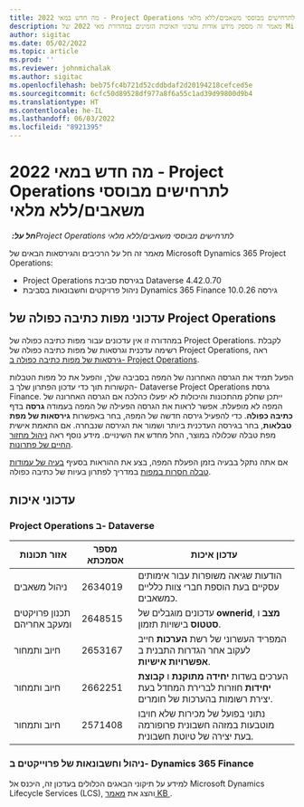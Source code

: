 ```yaml
---
title: מה חדש במאי 2022 - Project Operations לתרחישים מבוססי משאבים/ללא מלאי
description: מאמר זה מספק מידע אודות עדכוני האיכות הזמינים במהדורת מאי 2022 של Microsoft Dynamics 365 Project Operations עבור תרחישים מבוססי-משאב/לא במלאי.
author: sigitac
ms.date: 05/02/2022
ms.topic: article
ms.prod: ''
ms.reviewer: johnmichalak
ms.author: sigitac
ms.openlocfilehash: beb75fc4b721d52cddbdaf2d20194218cefced5e
ms.sourcegitcommit: 6cfc50d89528df977a8f6a55c1ad39d99800d9b4
ms.translationtype: HT
ms.contentlocale: he-IL
ms.lasthandoff: 06/03/2022
ms.locfileid: "8921395"
---
```

# <a name="whats-new-may-2022---project-operations-for-resourcenon-stocked-based-scenarios"></a>מה חדש במאי 2022 - Project Operations לתרחישים מבוססי משאבים/ללא מלאי

_**חל על:** ‏Project Operations לתרחישים מבוססי משאבים/ללא מלאי_

מאמר זה חל על הרכיבים והגירסאות הבאים של Microsoft Dynamics 365 Project Operations:

- Project Operations בגירסת סביבת Dataverse 4.42.0.70
- ניהול פרויקטים וחשבונאות בסביבת Dynamics 365 Finance גירסה 10.0.26

## <a name="project-operations-dual-write-maps-updates"></a>עדכוני מפות כתיבה כפולה של Project Operations

במהדורה זו אין עדכונים עבור מפות כתיבה כפולה של Project Operations. לקבלת רשימה עדכנית וגרסאות של מפות כתיבה כפולה של Project Operations, ראה [גירסאות של מפות כתיבה כפולה ב- Project Operations](../environment/resource-dual-write-maps.md).

הפעל תמיד את הגרסה האחרונה של המפה בסביבה שלך, והפעל את כל מפות הטבלות הקשורות תוך כדי עדכון הפתרון שלך ב- Dataverse Project Operations גרסת Finance. ייתכן שחלק מהתכונות והיכולות לא יפעלו כהלכה אם הגרסה האחרונה של המפה לא מופעלת. אפשר לראות את הגרסה הפעילה של המפה בעמודה **גרסה** בדף **כתיבה כפולה**. כדי להפעיל גירסה חדשה של המפה, בחר באפשרות **גירסאות של מפת טבלאות**, בחר בגירסה העדכנית ביותר ושמור את הגירסה שנבחרה. אם התאמת אישית מפת טבלה שכלולה במוצר, החל מחדש את השינויים. מידע נוסף ראה [ניהול מחזור החיים של פתרונות](/dynamics365/fin-ops-core/dev-itpro/data-entities/dual-write/app-lifecycle-management).

אם אתה נתקל בבעיה בזמן הפעלת המפה, בצע את ההוראות בסעיף [בעיה של עמודות טבלה חסרות במפות](/dynamics365/fin-ops-core/dev-itpro/data-entities/dual-write/dual-write-troubleshooting-finops-upgrades#missing-table-columns-issue-on-maps) במדריך לפתרון בעיות של כתיבה כפולה.

## <a name="quality-updates"></a>עדכוני איכות
### <a name="project-operations-on-dataverse"></a>Project Operations ב- Dataverse

| אזור תכונות | מספר אסמכתא | עדכון איכות |
| --- | --- | --- |
| ניהול משאבים | 2634019 | הודעות שגיאה משופרות עבור אימותים עסקיים בעת הוספת חברי צוות כלליים כמשאבים. |
| ‏‫תכנון פרויקטים ומעקב אחריהם | 2648515 | עדכונים מוגבלים של **ownerid**, **מצב** ו **סטטוס** בישויות תזמון. |
| חיוב ותמחור | 2653167 | המפריד העשרוני של רשת **הערכות** חייב לעקוב אחר הגדרות התבנית ב **אפשרויות אישיות**. |
| חיוב ותמחור| 2662251 | הערכים בשדות **יחידה מתוקנת** ו **קבוצת יחידות** חוזרות לברירת המחדל בעת יצירת רשומות בהערכות של חומרים. |
| חיוב ותמחור| 2571408 | נתוני בפועל של מכירות שלא חויבו מוטבעות במזהה חשבונית פרופורמה בעת יצירה של טיוטת חשבונית. |

### <a name="project-management-and-accounting-in-dynamics-365-finance"></a>ניהול וחשבונאות של פרוייקטים ב- Dynamics 365 Finance

למידע על תיקוני הבאגים הכלולים בעדכון זה, היכנס אל Microsoft Dynamics Lifecycle Services‏ (LCS), והצג את [מאמר KB ](https://fix.lcs.dynamics.com/Issue/Details?bugId=662864).
